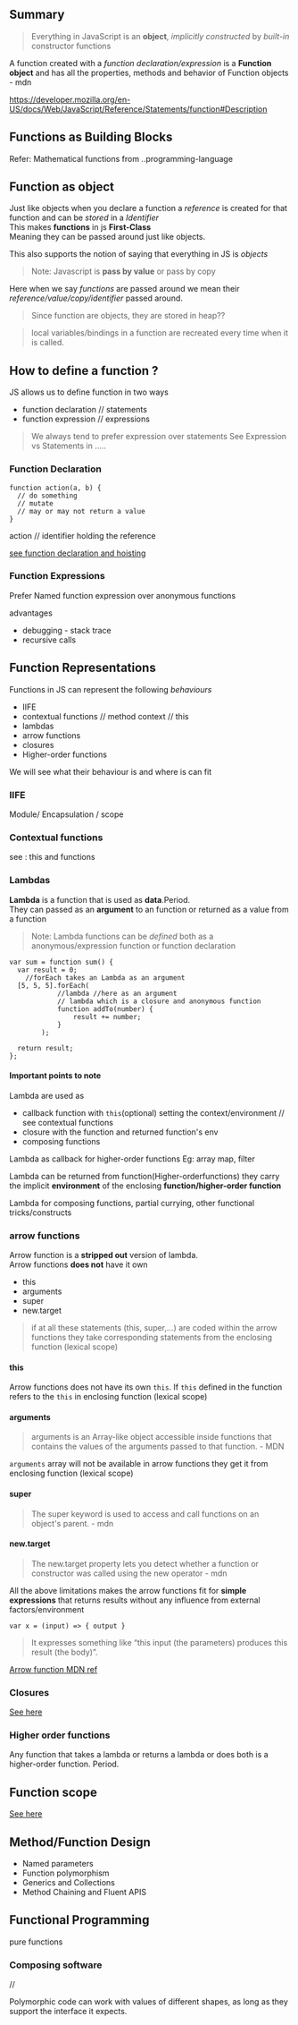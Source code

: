## Summary

> Everything in JavaScript is an **object**, *implicitly constructed*
by *built-in* constructor functions

A function created with a *function declaration/expression*
is a **Function object** and has all the properties, methods
and behavior of Function objects - mdn

https://developer.mozilla.org/en-US/docs/Web/JavaScript/Reference/Statements/function#Description

## Functions as Building Blocks

Refer: Mathematical functions from ..programming-language

## Function as object
Just like objects when you declare a function a *reference* is created for
that function and can be *stored* in a *Identifier*  
This makes **functions** in js **First-Class**  
Meaning they can be passed around just like objects.

This also supports the notion of saying that everything in JS is *objects*


> Note: Javascript is **pass by value** or pass by copy

Here when we say *functions* are passed around we mean their *reference/value/copy/identifier*
passed around.

> Since function are objects, they are stored in heap??

>local variables/bindings in a function are recreated every time when it is called.


## How to define a function ?
JS allows us to define function in two ways
  - function declaration  // statements
  - function expression   // expressions

> We always tend to prefer expression over statements
> See Expression vs Statements in .....


### Function Declaration
```
function action(a, b) {
  // do something
  // mutate
  // may or may not return a value
}
```
action // identifier holding the reference

[see function declaration and hoisting](../scope/scopes-and-hoisting.md)

### Function Expressions
Prefer Named function expression over anonymous functions

advantages
  - debugging - stack trace
  - recursive calls


## Function Representations
Functions in JS can represent the following *behaviours*  


- IIFE
- contextual functions // method context // this
- lambdas
- arrow functions
- closures
- Higher-order functions

We will see what their behaviour is and where is can fit

### IIFE
Module/ Encapsulation / scope


### Contextual functions
see : this and functions


### Lambdas
**Lambda** is a function that is used as **data**.Period.  
They can passed as an **argument** to an function or returned as a value from
a function

> Note: Lambda functions can be *defined* both as a anonymous/expression function
or function declaration

```
var sum = function sum() {
  var result = 0;
	//forEach takes an Lambda as an argument
  [5, 5, 5].forEach(
			//lambda //here as an argument
			// lambda which is a closure and anonymous function
			function addTo(number) {
				result += number;
			}
		);

  return result;
};

```

#### Important points to note
Lambda are used as
  - callback function with `this`(optional) setting the context/environment // see contextual functions
  - closure with the function and returned function's env
  - composing functions


Lambda as callback for higher-order functions Eg: array map, filter  

Lambda can be returned from function(Higher-orderfunctions) they carry the
implicit **environment** of the enclosing **function/higher-order function**  

Lambda for composing functions, partial currying, other functional tricks/constructs


### arrow functions
Arrow function is a **stripped out** version of lambda.  
Arrow functions **does not** have it own
  - this
  - arguments
  - super
  - new.target

> if at all these statements (this, super,...) are coded within the arrow functions
they take corresponding statements from the enclosing function (lexical scope)

#### this
Arrow functions does not have its own `this`. If `this` defined in the
function refers to the `this` in enclosing function (lexical scope)

#### arguments
> arguments is an Array-like object accessible inside functions that contains the values of the arguments passed to that function. - MDN

`arguments` array will not be available in arrow functions they get it from
enclosing function (lexical scope)

#### super
> The super keyword is used to access and call functions on an object's parent. - mdn

#### new.target
> The new.target property lets you detect whether a function or constructor was called using the new operator - mdn

All the above limitations makes the arrow functions fit for **simple expressions**
that returns results without any influence from external factors/environment

```
var x = (input) => { output }
```
>It expresses something like “this input (the parameters) produces this result (the body)”.

[Arrow function MDN ref](https://developer.mozilla.org/en-US/docs/Web/JavaScript/Reference/Functions/Arrow_functions)


### Closures
[See here ](../scope/scopes-and-hoisting.md#scope-of-a-closure)

### Higher order functions
Any function that takes a lambda or returns a lambda or does both is a
higher-order function. Period.


## Function scope
[See here](../scope/scopes-and-hoisting.md)


## Method/Function Design
- Named parameters
- Function polymorphism
- Generics and Collections
- Method Chaining and Fluent APIS

## Functional Programming
pure functions
### Composing software


//


Polymorphic code can work with values of different shapes, as long as they support the interface it expects.
